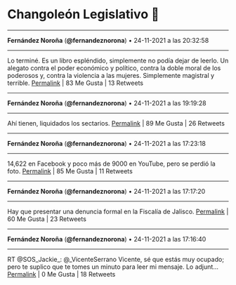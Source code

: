 # Changoleón Legislativo 🙈
*****
**Fernández Noroña** (**@fernandeznorona**) • 24-11-2021 a las 20:32:58
*****
Lo terminé. Es un libro espléndido, simplemente no podía dejar de leerlo. Un alegato contra el poder económico y político, contra la doble moral de los poderosos y, contra la violencia a las mujeres. Simplemente magistral y terrible.
[Permalink](https://twitter.com/fernandeznorona/status/1463727386940350464) | 83 Me Gusta | 13 Retweets
*****
**Fernández Noroña** (**@fernandeznorona**) • 24-11-2021 a las 19:19:28
*****
Ahí tienen, liquidados los sectarios.
[Permalink](https://twitter.com/fernandeznorona/status/1463708891372478467) | 89 Me Gusta | 26 Retweets
*****
**Fernández Noroña** (**@fernandeznorona**) • 24-11-2021 a las 17:23:18
*****
14,622 en Facebook y poco más de 9000 en YouTube, pero se perdió la foto.
[Permalink](https://twitter.com/fernandeznorona/status/1463679654808674305) | 85 Me Gusta | 11 Retweets
*****
**Fernández Noroña** (**@fernandeznorona**) • 24-11-2021 a las 17:17:20
*****
Hay que presentar una denuncia formal en la Fiscalía de Jalisco.
[Permalink](https://twitter.com/fernandeznorona/status/1463678152371281921) | 60 Me Gusta | 23 Retweets
*****
**Fernández Noroña** (**@fernandeznorona**) • 24-11-2021 a las 17:16:40
*****
RT @SOS_Jackie_: @_VicenteSerrano Vicente, sé que estás muy ocupado; pero te suplico que te tomes un minuto para leer mi mensaje. Lo adjunt…
[Permalink](https://twitter.com/fernandeznorona/status/1463677988311031812) | 0 Me Gusta | 18 Retweets